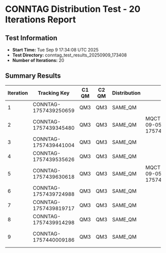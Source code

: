 # CONNTAG Distribution Test - 20 Iterations Report

## Test Information
- **Start Time:** Tue Sep  9 17:34:08 UTC 2025
- **Test Directory:** conntag_test_results_20250909_173408
- **Number of Iterations:** 20

## Summary Results

| Iteration | Tracking Key | C1 QM | C2 QM | Distribution | CONNTAG C1 | CONNTAG C2 |
|-----------|--------------|-------|-------|--------------|------------|------------|
| 1 | CONNTAG-1757439250659 | QM3 | QM3 | SAME_QM |  |  |
| 2 | CONNTAG-1757439345480 | QM3 | QM3 | SAME_QM | MQCT9B11C068007E0040QM3_2025-09-05_02.13.44CONNTAG-1757439345480-C1 |  |
| 3 | CONNTAG-1757439441004 | QM3 | QM3 | SAME_QM |  |  |
| 4 | CONNTAG-1757439535626 | QM3 | QM3 | SAME_QM |  |  |
| 5 | CONNTAG-1757439630618 | QM3 | QM3 | SAME_QM | MQCT9B11C06800870040QM3_2025-09-05_02.13.44CONNTAG-1757439630618-C1 |  |
| 6 | CONNTAG-1757439724988 | QM3 | QM3 | SAME_QM |  |  |
| 7 | CONNTAG-1757439819717 | QM3 | QM3 | SAME_QM |  |  |
| 8 | CONNTAG-1757439914298 | QM3 | QM3 | SAME_QM |  |  |
| 9 | CONNTAG-1757440009186 | QM3 | QM3 | SAME_QM |  | MQCT9B11C06800910040QM3_2025-09-05_02.13.44CONNTAG-1757440009186-C2 |
